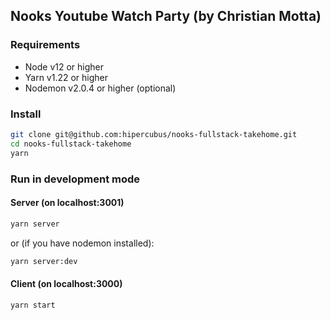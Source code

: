 ## Nooks Youtube Watch Party (by Christian Motta)

### Requirements

- Node v12 or higher
- Yarn v1.22 or higher
- Nodemon v2.0.4 or higher (optional)

### Install

```bash
git clone git@github.com:hipercubus/nooks-fullstack-takehome.git
cd nooks-fullstack-takehome
yarn
```

### Run in development mode

#### Server (on localhost:3001)

```bash
yarn server
```

or (if you have nodemon installed):

```bash
yarn server:dev
```

#### Client (on localhost:3000)

```bash
yarn start
```
